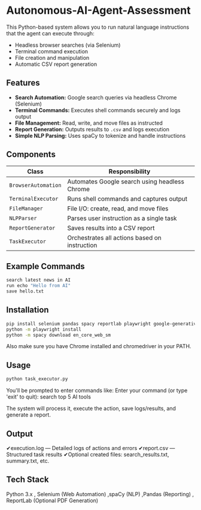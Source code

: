 # Autonomous-AI-Agent-Assessment
This Python-based system allows you to run natural language instructions that the agent can execute through:
- Headless browser searches (via Selenium)
- Terminal command execution
- File creation and manipulation
- Automatic CSV report generation

## Features

- **Search Automation:** Google search queries via headless Chrome (Selenium)
- **Terminal Commands:** Executes shell commands securely and logs output
- **File Management:** Read, write, and move files as instructed
- **Report Generation:** Outputs results to `.csv` and logs execution
- **Simple NLP Parsing:** Uses spaCy to tokenize and handle instructions

## Components

| Class             | Responsibility                                  |
|------------------|--------------------------------------------------|
| `BrowserAutomation` | Automates Google search using headless Chrome |
| `TerminalExecutor` | Runs shell commands and captures output        |
| `FileManager`       | File I/O: create, read, and move files        |
| `NLPParser`         | Parses user instruction as a single task      |
| `ReportGenerator`   | Saves results into a CSV report               |
| `TaskExecutor`      | Orchestrates all actions based on instruction |


## Example Commands

```bash
search latest news in AI
run echo "Hello from AI"
save hello.txt
```


## Installation

```bash
pip install selenium pandas spacy reportlab playwright google-generativeai
python -m playwright install
python -m spacy download en_core_web_sm
```
 Also make sure you have Chrome installed and chromedriver in your PATH.



## Usage

```bash
python task_executor.py
```
You'll be prompted to enter commands like:
Enter your command (or type 'exit' to quit): search top 5 AI tools

The system will process it, execute the action, save logs/results, and generate a report.



 ## Output
✔execution.log — Detailed logs of actions and errors
✔report.csv — Structured task results
✔Optional created files: search_results.txt, summary.txt, etc.




 ## Tech Stack
Python 3.x , Selenium (Web Automation) ,spaCy (NLP) ,Pandas (Reporting) , ReportLab (Optional PDF Generation)



